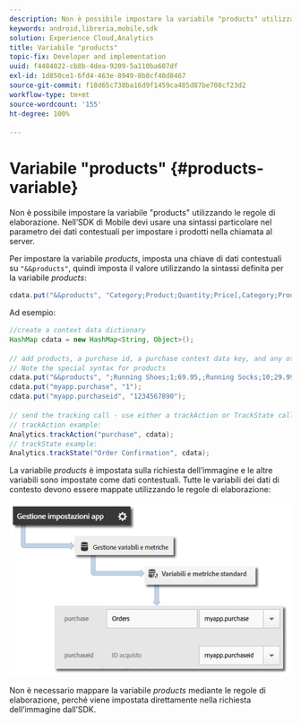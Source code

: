 ```yaml
---
description: Non è possibile impostare la variabile "products" utilizzando le regole di elaborazione. Nell’SDK di Mobile devi usare una sintassi particolare nel parametro dei dati contestuali per impostare i prodotti nella chiamata al server.
keywords: android,libreria,mobile,sdk
solution: Experience Cloud,Analytics
title: Variabile "products"
topic-fix: Developer and implementation
uuid: f4484022-cb8b-4dea-9209-5a110ba607df
exl-id: 1d850ce1-6fd4-463e-8949-8b8cf40d8467
source-git-commit: f18d65c738ba16d9f1459ca485d87be708cf23d2
workflow-type: tm+mt
source-wordcount: '155'
ht-degree: 100%

---
```


# Variabile &quot;products&quot;  {#products-variable}

Non è possibile impostare la variabile &quot;products&quot; utilizzando le regole di elaborazione. Nell’SDK di Mobile devi usare una sintassi particolare nel parametro dei dati contestuali per impostare i prodotti nella chiamata al server.

Per impostare la variabile *products*, imposta una chiave di dati contestuali su `"&&products"`, quindi imposta il valore utilizzando la sintassi definita per la variabile *products*:

```java
cdata.put("&&products", "Category;Product;Quantity;Price[,Category;Product;Quantity;Price]");
```

Ad esempio:

```java
//create a context data dictionary 
HashMap cdata = new HashMap<String, Object>(); 
 
// add products, a purchase id, a purchase context data key, and any other data you want to collect. 
// Note the special syntax for products 
cdata.put("&&products", ";Running Shoes;1;69.95,;Running Socks;10;29.99"); 
cdata.put("myapp.purchase", "1"); 
cdata.put("myapp.purchaseid", "1234567890"); 
 
// send the tracking call - use either a trackAction or TrackState call. 
// trackAction example: 
Analytics.trackAction("purchase", cdata); 
// trackState example: 
Analytics.trackState("Order Confirmation", cdata);
```

La variabile *products* è impostata sulla richiesta dell’immagine e le altre variabili sono impostate come dati contestuali. Tutte le variabili dei dati di contesto devono essere mappate utilizzando le regole di elaborazione:

![](assets/map-products.png)

Non è necessario mappare la variabile   *products* mediante le regole di elaborazione, perché viene impostata direttamente nella richiesta dell’immagine dall’SDK.
